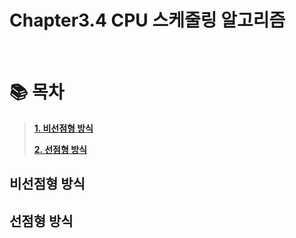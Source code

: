 # Chapter3.4 CPU 스케줄링 알고리즘

<br>

# 📚 목차

> **[1. 비선점형 방식](#비선점형-방식-)**
>
> **[2. 선점형 방식](#선점형-방식)**
>


## 비선점형 방식 

##  선점형 방식